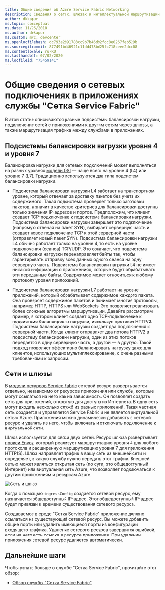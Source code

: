 ```yaml
---
title: Общие сведения об Azure Service Fabric Networking
description: Сведения о сетях, шлюзах и интеллектуальной маршрутизации трафика в службе "Сетка Service Fabric".
author: dkkapur
ms.topic: conceptual
ms.date: 11/26/2018
ms.author: dekapur
ms.custom: mvc, devcenter
ms.openlocfilehash: dc793e2991783cc9b7b46d92fcc8e0267feb529b
ms.sourcegitcommit: 877491bd46921c11dd478bd25fc718ceee2dcc08
ms.contentlocale: ru-RU
ms.lasthandoff: 07/02/2020
ms.locfileid: "75459141"
---
```

# <a name="introduction-to-networking-in-service-fabric-mesh-applications"></a>Общие сведения о сетевых подключениях в приложениях службы "Сетка Service Fabric"
В этой статье описываются разные подсистемы балансировки нагрузки, подключение сетей с приложениями к другим сетям через шлюзы, а также маршрутизация трафика между службами в приложениях.

## <a name="layer-4-vs-layer-7-load-balancers"></a>Подсистемы балансировки нагрузки уровня 4 и уровня 7
Балансировка нагрузки для сетевых подключений может выполняться на разных уровнях [модели OSI](https://en.wikipedia.org/wiki/OSI_model) — чаще всего на уровне 4 (L4) или уровне 7 (L7).  Традиционно используются два типа подсистем балансировки нагрузки.

- Подсистема балансировки нагрузки L4 работает на транспортном уровне, который отвечает за доставку пакетов без учета их содержимого. Такая подсистема проверяет только заголовки пакетов, а значит в качестве критериев для балансировки доступны только значения IP-адресов и портов. Предположим, что клиент создает TCP-подключение к подсистеме балансировки нагрузки. Подсистема балансировки нагрузки завершает это подключение (напрямую отвечая на пакет SYN), выбирает серверную часть и создает новое подключение TCP к этой серверной части (отправляет новый пакет SYN). Подсистема балансировки нагрузки L4 обычно работает только на уровне 4, то есть на уровне подключения (сеанса) TCP/UDP. Это означает, что подсистема балансировки нагрузки перенаправляет байты так, чтобы гарантировать отправку всех данных одного сеанса на одну серверную часть. Подсистема балансировки нагрузки L4 не имеет никакой информации о приложениях, которые будут обрабатывать эти переданные байты. Содержимое может относиться к любому протоколу уровня приложений.

- Подсистема балансировки нагрузки L7 работает на уровне приложений, который обрабатывает содержимое каждого пакета. Она проверяет содержимое пакетов и понимает многие протоколы, например HTTP, HTTPS или WebSockets. Это позволяет реализовать более сложные алгоритмы маршрутизации. Давайте рассмотрим пример, в котором клиент создает одно TCP-подключение к подсистеме балансировки нагрузки, используя протокол HTTP/2. Подсистема балансировки нагрузки создает два подключения к серверной части. Когда клиент отправляет два потока HTTP/2 в подсистему балансировки нагрузки, один из этих потоков передается в одну серверную часть, а другой — в другую. Такой подход позволяет эффективно балансировать нагрузку даже для клиентов, использующих мультиплексирование, с очень разными требованиями к запросам. 

## <a name="networks-and-gateways"></a>Сети и шлюзы
В [модели ресурсов Service Fabric](service-fabric-mesh-service-fabric-resources.md) сетевой ресурс развертывается отдельно, независимо от ресурсов приложения или службы, которые могут ссылаться на него как на зависимость. Он позволяет создать сеть для приложений, открытую для доступа из Интернета. В одну сеть могут входить несколько служб из разных приложений. Такая частная сеть создается и управляется Service Fabric и не является виртуальной сетью Azure. Приложения можно динамически добавлять в сетевой ресурс и удалять из него, чтобы включать и отключать подключение к виртуальной сети. 

Шлюз используется для связи двух сетей. Ресурс шлюза развертывает [прокси Envoy](https://www.envoyproxy.io/), который реализует маршрутизацию уровня 4 для любого протокола и расширенную маршрутизацию уровня 7 для приложения HTTP(S). Шлюз направляет трафик в вашу сеть из внешней сети и определяет, в какую службу нужно передать этот трафик.  Внешней сетью может являться открытая сеть (по сути, это общедоступный Интернет) или виртуальная сеть Azure, что позволяет подключаться к другим приложениям и ресурсам Azure. 

![Сеть и шлюз][Image1]

Когда с помощью `ingressConfig` создается сетевой ресурс, ему назначается общедоступный IP-адрес. Этот общедоступный IP-адрес будет привязан к времени существования сетевого ресурса.

Создаваемое в среде "Сетка Service Fabric" приложение должно ссылаться на существующий сетевой ресурс. Вы можете добавить общие порты или удалить имеющиеся порты из конфигурации входящего трафика. Удаление сетевого ресурса завершится ошибкой, если на него есть ссылка в ресурсе приложения. При удалении приложения сетевой ресурс удаляется автоматически.

## <a name="next-steps"></a>Дальнейшие шаги 
Чтобы узнать больше о службе "Сетка Service Fabric", прочитайте этот обзор:
- [Обзор службы "Сетка Service Fabric"](service-fabric-mesh-overview.md)

[Image1]: media/service-fabric-mesh-networks-and-gateways/NetworkAndGateway.png